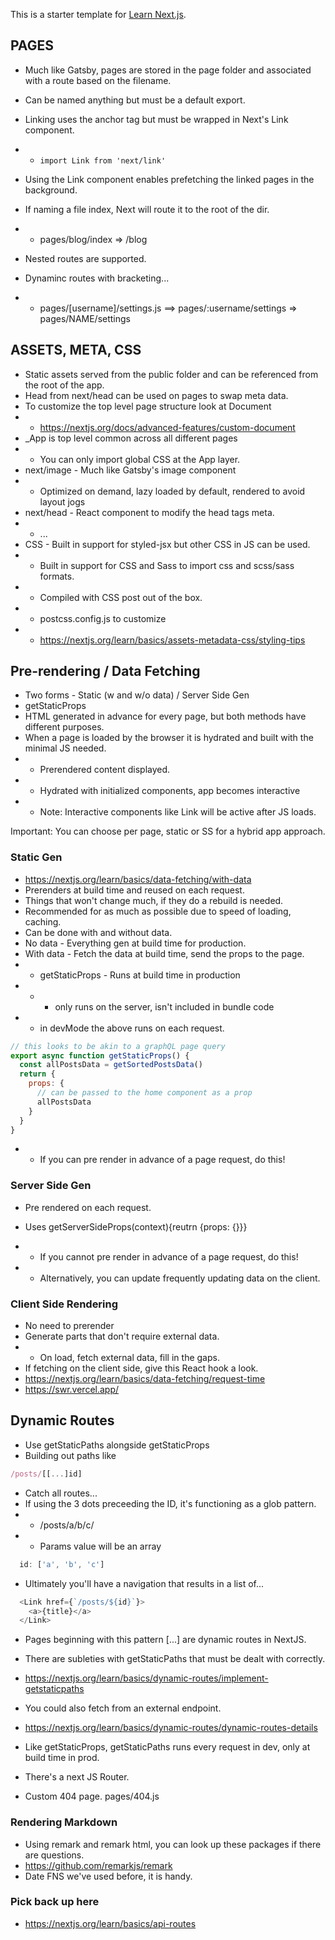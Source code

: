 This is a starter template for [Learn Next.js](https://nextjs.org/learn).

## PAGES
* Much like Gatsby, pages are stored in the page folder and associated with a route based on the filename.
* Can be named anything but must be a default export.
* Linking uses the anchor tag but must be wrapped in Next's Link component.
* * ```import Link from 'next/link'```
* Using the Link component enables prefetching the linked pages in the background.

* If naming a file index, Next will route it to the root of the dir.
* * pages/blog/index => /blog
* Nested routes are supported.
* Dynaminc routes with bracketing...
* * pages/[username]/settings.js ==> pages/:username/settings => pages/NAME/settings

## ASSETS, META, CSS
* Static assets served from the public folder and can be referenced from the root of the app.
* Head from next/head can be used on pages to swap meta data.
* To customize the top level page structure look at Document
* * https://nextjs.org/docs/advanced-features/custom-document
* _App is top level common across all different pages
* * You can only import global CSS at the App layer.
* next/image - Much like Gatsby's image component
* *  Optimized on demand, lazy loaded by default, rendered to avoid layout jogs
* next/head - React component to modify the head tags meta.
* * <Head> <title>Title</title> </Head> ...
* CSS - Built in support for styled-jsx but other CSS in JS can be used.
* * Built in support for CSS and Sass to import css and scss/sass formats.
* * Compiled with CSS post out of the box.
* * postcss.config.js to customize
* * https://nextjs.org/learn/basics/assets-metadata-css/styling-tips

## Pre-rendering / Data Fetching
* Two forms - Static (w and w/o data) / Server Side Gen
* getStaticProps
* HTML generated in advance for every page, but both methods have different purposes.
* When a page is loaded by the browser it is hydrated and built with the minimal JS needed.
* * Prerendered content displayed.
* * Hydrated with initialized components, app becomes interactive
* * Note: Interactive components like Link will be active after JS loads.

Important: You can choose per page, static or SS for a hybrid app approach.

### Static Gen
* https://nextjs.org/learn/basics/data-fetching/with-data
* Prerenders at build time and reused on each request.
* Things that won't change much, if they do a rebuild is needed.
* Recommended for as much as possible due to speed of loading, caching.
* Can be done with and without data.
* No data - Everything gen at build time for production.
* With data - Fetch the data at build time, send the props to the page.
* * getStaticProps - Runs at build time in production
* * * only runs on the server, isn't included in bundle code
* * in devMode the above runs on each request.

```js
// this looks to be akin to a graphQL page query
export async function getStaticProps() {
  const allPostsData = getSortedPostsData()
  return {
    props: {
      // can be passed to the home component as a prop
      allPostsData
    }
  }
}
```

* * If you can pre render in advance of a page request, do this!

### Server Side Gen
* Pre rendered on each request.
* Uses getServerSideProps(context){reutrn {props: {}}}

* * If you cannot pre render in advance of a page request, do this!
* * Alternatively, you can update frequently updating data on the client.

### Client Side Rendering
* No need to prerender
* Generate parts that don't require external data.
* * On load, fetch external data, fill in the gaps.
* If fetching on the client side, give this React hook a look.
* https://nextjs.org/learn/basics/data-fetching/request-time
* https://swr.vercel.app/


## Dynamic Routes
* Use getStaticPaths alongside getStaticProps
* Building out paths like

```js
/posts/[[...]id]
```

* Catch all routes...
* If using the 3 dots preceeding the ID, it's functioning as a glob pattern.
* * /posts/a/b/c/
* * Params value will be an array 
```js
  id: ['a', 'b', 'c']
```

* Ultimately you'll have a navigation that results in a list of...

```js
  <Link href={`/posts/${id}`}>
    <a>{title}</a>
  </Link>
```

* Pages beginning with this pattern [...] are dynamic routes in NextJS.
* There are subleties with getStaticPaths that must be dealt with correctly.
* https://nextjs.org/learn/basics/dynamic-routes/implement-getstaticpaths

* You could also fetch from an external endpoint.
* https://nextjs.org/learn/basics/dynamic-routes/dynamic-routes-details
* Like getStaticProps, getStaticPaths runs every request in dev, only at build time in prod.

* There's a next JS Router.
* Custom 404 page. pages/404.js

### Rendering Markdown
* Using remark and remark html, you can look up these packages if there are questions.
* https://github.com/remarkjs/remark
* Date FNS we've used before, it is handy.


### Pick back up here
* https://nextjs.org/learn/basics/api-routes